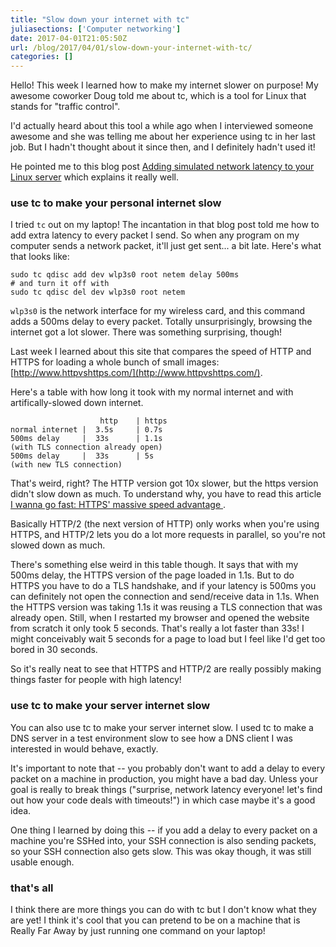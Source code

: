 ```yaml
---
title: "Slow down your internet with tc"
juliasections: ['Computer networking']
date: 2017-04-01T21:05:50Z
url: /blog/2017/04/01/slow-down-your-internet-with-tc/
categories: []
---
```


Hello! This week I learned how to make my internet slower on purpose! My
awesome coworker Doug told me about tc, which is a tool for Linux that
stands for "traffic control".

I'd actually heard about this tool a while ago when I interviewed
someone awesome and she was telling me about her experience using tc in
her last job. But I hadn't thought about it since then, and I definitely
hadn't used it!

He pointed me to this blog post [Adding simulated network latency to your Linux server](http://bencane.com/2012/07/16/tc-adding-simulated-network-latency-to-your-linux-server/)
which explains it really well.

### use tc to make your personal internet slow

I tried `tc` out on my laptop! The incantation in that blog post told
me how to add extra latency to every packet I send. So when any program
on my computer sends a network packet, it'll just get sent...  a bit
late. Here's what that looks like:

```
sudo tc qdisc add dev wlp3s0 root netem delay 500ms
# and turn it off with
sudo tc qdisc del dev wlp3s0 root netem
```

`wlp3s0` is the network interface for my wireless card, and this command
adds a 500ms delay to every packet. Totally unsurprisingly, browsing the
internet got a lot slower. There was something surprising, though!

Last week I learned about this site that compares the speed of HTTP and
HTTPS for loading a whole bunch of small images:
[http://www.httpvshttps.com/](http://www.httpvshttps.com/).

Here's a table with how long it took with my normal internet and with
artifically-slowed down internet.

```
                    http    | https
normal internet |  3.5s     | 0.7s
500ms delay     |  33s      | 1.1s
(with TLS connection already open)
500ms delay     |  33s      | 5s
(with new TLS connection)
```

That's weird, right? The HTTP version got 10x slower, but the https
version didn't slow down as much. To understand why, you have to
read this article [I wanna go fast: HTTPS' massive speed advantage ](https://www.troyhunt.com/i-wanna-go-fast-https-massive-speed-advantage/).

Basically HTTP/2 (the next version of HTTP) only
works when you're using HTTPS, and HTTP/2 lets you do a lot more
requests in parallel, so you're not slowed down as much.

There's something else weird in this table though. It says that with my
500ms delay, the HTTPS version of the page loaded in 1.1s. But to do HTTPS you have to do a
TLS handshake, and if your latency is 500ms you can definitely not 
open the connection and send/receive data in 1.1s. When the HTTPS version was taking 1.1s it
was reusing a TLS connection that was already open. Still, when I
restarted my browser and opened the website from scratch it only took 5
seconds. That's really a lot faster than 33s! I might conceivably wait 5
seconds for a page to load but I feel like I'd get too bored in 30 seconds.

So it's really neat to see that HTTPS and HTTP/2 are really possibly
making things faster for people with high latency!


### use tc to make your server internet slow

You can also use tc to make your server internet slow. I used tc to make
a DNS server in a test environment slow to see how a DNS client I was
interested in would behave, exactly.

It's important to note that -- you probably don't want to add a
delay to every packet on a machine in production, you might have a bad
day. Unless your goal is really to break things  ("surprise, network
latency everyone! let's find out how your code deals with timeouts!") in
which case maybe it's a good idea.

One thing I learned by doing this -- if you add a delay to every
packet on a machine you're SSHed into, your SSH connection is also
sending packets, so your SSH connection also gets slow. This was okay
though, it was still usable enough.

### that's all

I think there are more things you can do with tc but I don't know what
they are yet! I think it's cool that you can pretend to be on a machine
that is Really Far Away by just running one command on your laptop!
